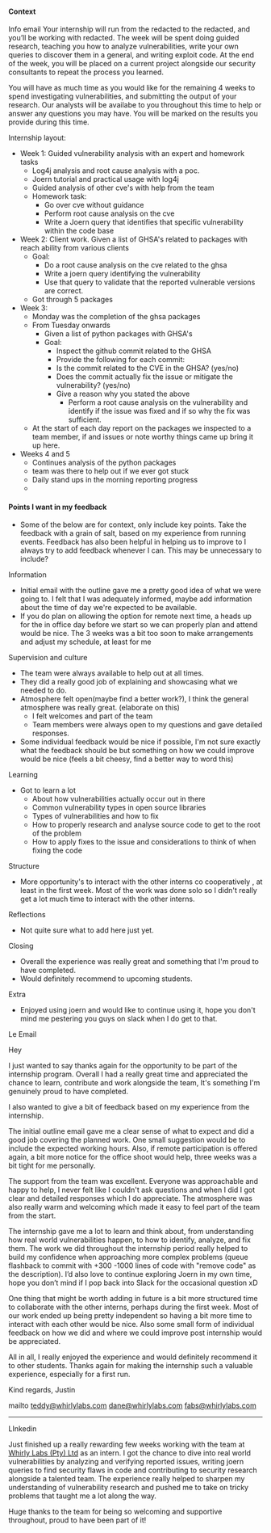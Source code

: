 
#### Context
Info email
Your internship will run from the redacted to the redacted, and you’ll be working with redacted. The week will be spent doing guided research, teaching you how to analyze vulnerabilities, write your own queries to discover them in a general, and writing exploit code. At the end of the week, you will be placed on a current project alongside our security consultants to repeat the process you learned.

You will have as much time as you would like for the remaining 4 weeks to spend investigating vulnerabilities, and submitting the output of your research. Our analysts will be availabe to you throughout this time to help or answer any questions you may have. You will be marked on the results you provide during this time.

Internship layout:
- Week 1: Guided vulnerability analysis with an expert and homework tasks
	- Log4j analysis and root cause analysis with a poc.
	- Joern tutorial and practical usage with log4j
	- Guided analysis of other cve's with help from the team
	- Homework task: 
		- Go over cve without guidance
		- Perform root cause analysis on the cve
		- Write a Joern query that identifies that specific vulnerability within the code base
- Week 2: Client work. Given a list of GHSA's related to packages with reach ability from various clients
	- Goal: 
		- Do a root cause analysis on the cve related to the ghsa
		- Write a joern query identifying the vulnerability
		- Use that query to validate that the reported vulnerable versions are correct.
	- Got through 5 packages 
- Week 3: 
	- Monday was the completion of the ghsa packages 
	- From Tuesday onwards
		- Given a list of python packages with GHSA's
		- Goal:
			- Inspect the github commit related to the GHSA
			- Provide the following for each commit: 
			- Is the commit related to the CVE in the GHSA? (yes/no)
			- Does the commit actually fix the issue or mitigate the vulnerability? (yes/no)
			- Give a reason why you stated the above
				- Perform a root cause analysis on the vulnerability and identify if the issue was fixed and if so why the fix was sufficient.
	- At the start of each day report on the packages we inspected to a team member, if and issues or note worthy things came up bring it up here.
- Weeks 4 and 5
	- Continues analysis of the python packages
	- team was there to help out if we ever got stuck
	- Daily stand ups in the morning reporting progress
	- 

#### Points I want in my feedback
- Some of the below are for context, only include key points.
Take the feedback with a grain of salt, based on my experience from running events. Feedback has also been helpful in helping us to improve to I always try to add feedback whenever I can. 
This may be unnecessary to include?

Information
- Initial email with the outline gave me a pretty good idea of what we were going to. I felt that I was adequately informed, maybe add information about the time of day we're expected to be available.
- If you do plan on allowing the option for remote next time, a heads up for the in office day before we start so we can properly plan and attend would be nice. The 3 weeks was a bit too soon to make arrangements and adjust my schedule, at least for me

Supervision and culture 
- The team were always available to help out at all times.
- They did a really good job of explaining and showcasing what we needed to do.
- Atmosphere felt open(maybe find a better work?), I think the general atmosphere was really great. (elaborate on this)
	- I felt welcomes and part of the team
	- Team members were always open to my questions and gave detailed responses.  
- Some individual feedback would be nice if possible, I'm not sure exactly what the feedback should be but something on how we could improve would be nice (feels a bit cheesy, find a better way to word this)

Learning 
- Got to learn a lot 
	- About how vulnerabilities actually occur out in there
	- Common vulnerability types in open source libraries 
	- Types of vulnerabilities and how to fix
	- How to properly research and analyse source code to get to the root of the problem
	- How to apply fixes to the issue and considerations to think of when fixing the code

Structure 
- More opportunity's to interact with the other interns co cooperatively , at least in the first week. Most of the work was done solo so I didn't really get a lot much time to interact with the other interns. 


Reflections
- Not quite sure what to add here just yet.

Closing
- Overall the experience was really great and something that I'm proud to have completed. 
- Would definitely recommend to upcoming students.  

Extra
- Enjoyed using joern and would like to continue using it, hope you don't mind me pestering you guys on slack when I do get to that. 



Le Email

Hey

I just wanted to say thanks again for the opportunity to be part of the internship program. Overall I had a really great time and appreciated the chance to learn, contribute and work alongside the team, It's something I'm genuinely proud to have completed.

I also wanted to give a bit of feedback based on my experience from the internship. 

The initial outline email gave me a clear sense of what to expect and did a good job covering the planned work. One small suggestion would be to include the expected working hours. Also, if remote participation is offered again, a bit more notice for the office shoot would help, three weeks was a bit tight for me personally.

The support from the team was excellent. Everyone was approachable and happy to help, I never felt like I couldn't ask questions and when I did I got clear and detailed responses which I do appreciate. The atmosphere was also really warm and welcoming which made it easy to feel part of the team from the start.   

The internship gave me a lot to learn and think about, from understanding how real world vulnerabilities happen, to how to identify, analyze, and fix them. The work we did throughout the internship period really helped to build my confidence when approaching more complex problems (queue flashback to commit with +300 -1000 lines of code with "remove code" as the description). 
I’d also love to continue exploring Joern in my own time, hope you don’t mind if I pop back into Slack for the occasional question xD

One thing that might be worth adding in future is a bit more structured time to collaborate with the other interns, perhaps during the first week. Most of our work ended up being pretty independent so having a bit more time to interact with each other would be nice. Also some small form of individual feedback on how we did and where we could improve post internship would be appreciated.

All in all, I really enjoyed the experience and would definitely recommend it to other students. Thanks again for making the internship such a valuable experience, especially for a first run. 

Kind regards,
Justin


mailto
teddy@whirlylabs.com
dane@whirlylabs.com
fabs@whirlylabs.com


---
LInkedin

Just finished up a really rewarding few weeks working with the team at [Whirly Labs (Pty) Ltd](https://www.linkedin.com/feed/#) as an intern. I got the chance to dive into real world vulnerabilities by analyzing and verifying reported issues, writing joern queries to find security flaws in code and contributing to security research alongside a talented team. The experience really helped to sharpen my understanding of vulnerability research and pushed me to take on tricky problems that taught me a lot along the way.

  

Huge thanks to the team for being so welcoming and supportive throughout, proud to have been part of it!